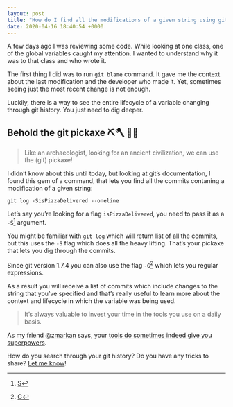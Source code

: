 ```yaml
---
layout: post
title: "How do I find all the modifications of a given string using git"
date: 2020-04-16 18:40:54 +0000
---
```


A few days ago I was reviewing some code. While looking at one class, one of the global variables caught my attention. I wanted to understand why it was to that class and who wrote it.

The first thing I did was to run `git blame` command. It gave me the context about the last modification and the developer who made it. Yet, sometimes seeing just the most recent change is not enough.

Luckily, there is a way to see the entire lifecycle of a variable changing through git history. You just need to dig deeper.

## Behold the git pickaxe ⛏🪓 🦖🦴

> Like an archaeologist, looking for an ancient civilization, we can use the (git) pickaxe!

I didn’t know about this until today, but looking at git’s documentation, I found this gem of a command, that lets you find all the commits contaning a modification of a given string:

`git log -SisPizzaDelivered --oneline`

Let’s say you’re looking for a flag `isPizzaDelivered`, you need to pass it as a `-S`[^1] argument.

You might be familiar with `git log` which will return list of all the commits, but this uses the `-S` flag which does all the heavy lifting. That’s your pickaxe that lets you dig through the commits.

Since git version 1.7.4 you can also use the flag `-G`[^2] which lets you regular expressions.

As a result you will receive a list of commits which include changes to the string that you’ve specified and that’s really useful to learn more about the context and lifecycle in which the variable was being used.

> It’s always valuable to invest your time in the tools you use on a daily basis. 

As my friend [@zmarkan](https://twitter.com/zmarkan) says, your [tools do sometimes indeed give you superpowers](https://skillsmatter.com/skillscasts/10698-one-to-10x-tools-that-give-you-superpowers).

How do you search through your git history? Do you have any tricks to share? 
[Let me know](https://twitter.com/lukabratos)!

[^1]: [S](https://www.git-scm.com/docs/git-log#Documentation/git-log.txt--Sltregexgt)
[^2]: [G](https://www.git-scm.com/docs/git-log#Documentation/git-log.txt--Gltregexgt)
